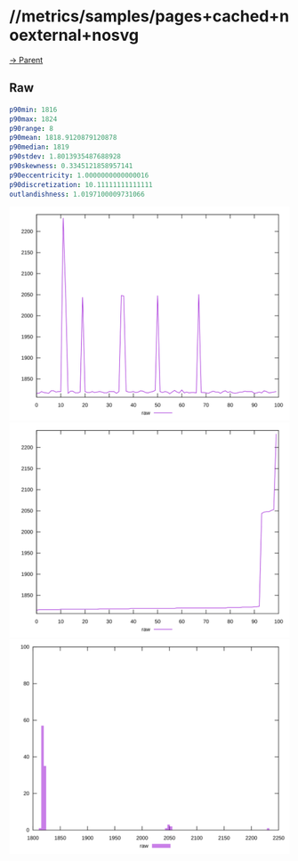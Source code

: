 
# //metrics/samples/pages+cached+noexternal+nosvg

[→ Parent](../..)


## Raw


```yaml
p90min: 1816
p90max: 1824
p90range: 8
p90mean: 1818.9120879120878
p90median: 1819
p90stdev: 1.8013935487688928
p90skewness: 0.3345121858957141
p90eccentricity: 1.0000000000000016
p90discretization: 10.11111111111111
outlandishness: 1.0197100009731066

```

![PLOT: raw-values](./raw/values.svg)![PLOT: raw-sorted](./raw/sorted.svg)![PLOT: raw-histogram](./raw/histogram.svg)